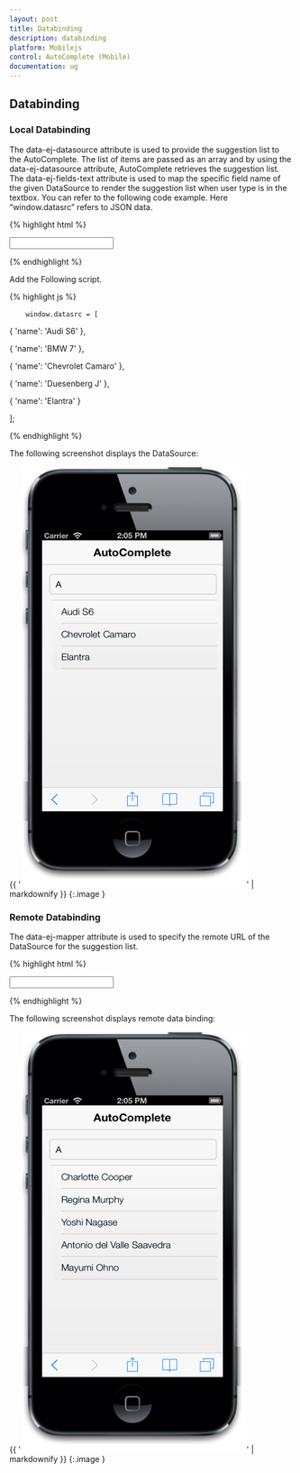 ```yaml
---
layout: post
title: Databinding
description: databinding
platform: Mobilejs
control: AutoComplete (Mobile) 
documentation: ug
---
```


## Databinding

### Local Databinding

The data-ej-datasource attribute is used to provide the suggestion list to the AutoComplete. The list of items are passed as an array and by using the data-ej-datasource attribute, AutoComplete retrieves the suggestion list. The data-ej-fields-text attribute is used to map the specific field name of the given DataSource to render the suggestion list when user type is in the textbox. You can refer to the following code example. Here “window.datasrc” refers to JSON data.

{% highlight html %}

<input id="autocomplete_sample" data-role="ejmautocomplete" data-ej-datasource="window.datasrc" data-ej-fields-text="name" />



{% endhighlight %}



Add the Following script.

{% highlight js %}

        window.datasrc = [

{ 'name': 'Audi S6' },

{ 'name': 'BMW 7' },

{ 'name': 'Chevrolet Camaro' },

{ 'name': 'Duesenberg J' },

{ 'name': 'Elantra' }

];



{% endhighlight %}



The following screenshot displays the DataSource:

{{ '![C:/Users/apoorvah.ramanathan/Desktop/1.png](Databinding_images/Databinding_img1.png)' | markdownify }}
{:.image }


### Remote Databinding

The data-ej-mapper attribute is used to specify the remote URL of the DataSource for the suggestion list. 

{% highlight html %}

<input id="autocomplete_sample" data-role="ejmautocomplete" data-ej-fields-text="ContactName" data-ej-mapper="http://mvc.syncfusion.com/Services/Northwnd.svc/Suppliers" />



{% endhighlight %}



The following screenshot displays remote data binding:

{{ '![](Databinding_images/Databinding_img2.png)' | markdownify }}
{:.image }


